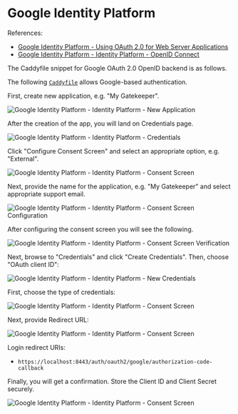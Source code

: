 # Google Identity Platform

References:
* [Google Identity Platform - Using OAuth 2.0 for Web Server Applications](https://developers.google.com/identity/protocols/oauth2/web-server#httprest_2)
* [Google Identity Platform - Identity Platform - OpenID Connect](https://developers.google.com/identity/protocols/oauth2/openid-connect)

The Caddyfile snippet for Google OAuth 2.0 OpenID backend is as follows.

The following [`Caddyfile`](https://github.com/greenpau/caddy-auth-docs/blob/main/assets/conf/oauth/google/Caddyfile)
allows Google-based authentication.

First, create new application, e.g. "My Gatekeeper".

![Google Identity Platform - Identity Platform - New Application](../images/oauth2_google_new_app.png)

After the creation of the app, you will land on Credentials page.

![Google Identity Platform - Identity Platform - Credentials](../images/oauth2_google_credentials.png)

Click "Configure Consent Screen" and select an appropriate option, e.g. "External".

![Google Identity Platform - Identity Platform - Consent Screen](../images/oauth2_google_consent_screen.png)

Next, provide the name for the application, e.g. "My Gatekeeper" and select appropriate support email.

![Google Identity Platform - Identity Platform - Consent Screen Configuration](../images/oauth2_google_consent_screen_config.png)

After configuring the consent screen you will see the following.

![Google Identity Platform - Identity Platform - Consent Screen Verification](../images/oauth2_google_consent_screen_verification.png)

Next, browse to "Credentials" and click "Create Credentials". Then, choose "OAuth client ID":

![Google Identity Platform - Identity Platform - New Credentials](../images/oauth2_google_new_credentials.png)

First, choose the type of credentials:

![Google Identity Platform - Identity Platform - Consent Screen](../images/oauth2_google_new_credentials_type_choice.png)

Next, provide Redirect URL:

![Google Identity Platform - Identity Platform - Consent Screen](../images/oauth2_google_new_credentials_uri_choice.png)

Login redirect URIs:
* `https://localhost:8443/auth/oauth2/google/authorization-code-callback`

Finally, you will get a confirmation. Store the Client ID and Client Secret securely.

![Google Identity Platform - Identity Platform - Consent Screen](../images/oauth2_google_new_credentials_confirm.png)

